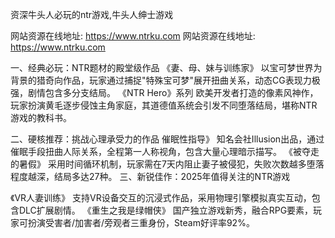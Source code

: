 资深牛头人必玩的ntr游戏,牛头人绅士游戏

网站资源在线地址: https://www.ntrku.com
网站资源在线地址: https://www.ntrku.com

一、经典必玩：NTR题材的殿堂级作品
《妻、母、妹与训练家》
以宝可梦世界为背景的猎奇向作品，玩家通过捕捉"特殊宝可梦"展开扭曲关系，动态CG表现力极强，剧情包含多分支结局。
《NTR Hero》系列
欧美开发者打造的像素风神作，玩家扮演黄毛逐步侵蚀主角家庭，其道德值系统会引发不同堕落结局，堪称NTR游戏的教科书。

二、硬核推荐：挑战心理承受力的作品
催眠性指导》
知名会社Illusion出品，通过催眠手段扭曲人际关系，全程第一人称视角，包含大量心理暗示描写。
《被夺走的暑假》
采用时间循环机制，玩家需在7天内阻止妻子被侵犯，失败次数越多堕落程度越深，结局多达27种。
三、新锐佳作：2025年值得关注的NTR游戏

《VR人妻训练》
支持VR设备交互的沉浸式作品，采用物理引擎模拟真实互动，包含DLC扩展剧情。
《重生之我是绿帽侠》
国产独立游戏新秀，融合RPG要素，玩家可扮演受害者/加害者/旁观者三重身份，Steam好评率92%。
